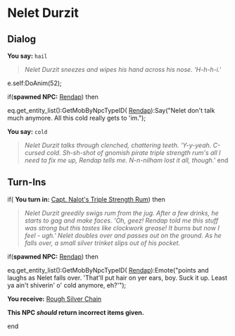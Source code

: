 # Nelet Durzit
## Dialog

**You say:** `hail`



>*Nelet Durzit sneezes and wipes his hand across his nose.  'H-h-h-i.'*


e.self:DoAnim(52);


if(**spawned NPC:**  [Rendap](/npc/110060)) then



eq.get_entity_list():GetMobByNpcTypeID( [Rendap](/npc/110060)):Say("Nelet don't talk much anymore.  All this cold really gets to 'im.");


**You say:** `cold`



>*Nelet Durzit talks through clenched, chattering teeth.  'Y-y-yeah.  C-cursed cold.  Sh-sh-shot of gnomish pirate triple strength rum's all I need ta fix me up, Rendap tells me.  N-n-nilham lost it all, though.'*
end

## Turn-Ins





if( **You turn in:** [Capt. Nalot's Triple Strength Rum](/item/30034)) then


>*Nelet Durzit greedily swigs rum from the jug.  After a few drinks, he starts to gag and make faces.  'Oh, geez!  Rendap told me this stuff was strong but this tastes like clockwork grease!  It burns but now I feel - ugh.'  Nelet doubles over and passes out on the ground.  As he falls over, a small silver trinket slips out of his pocket.*


if(**spawned NPC:**  [Rendap](/npc/110060)) then



eq.get_entity_list():GetMobByNpcTypeID( [Rendap](/npc/110060)):Emote("points and laughs as Nelet falls over.  'That'll put hair on yer ears, boy.  Suck it up.  Least ya ain't shiverin' o' cold anymore, eh?'");



 **You receive:**  [Rough Silver Chain](/item/30033) 

**This NPC *should* return incorrect items given.**

end